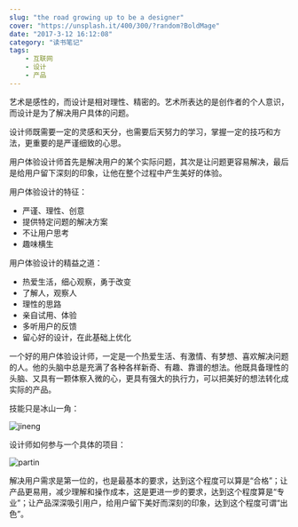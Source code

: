 ```yaml
---
slug: "the road growing up to be a designer"
cover: "https://unsplash.it/400/300/?random?BoldMage"
date: "2017-3-12 16:12:08"
category: "读书笔记"
tags:
    - 互联网
    - 设计
    - 产品
---
```

艺术是感性的，而设计是相对理性、精密的。艺术所表达的是创作者的个人意识，而设计是为了解决用户具体的问题。

设计师既需要一定的灵感和天分，也需要后天努力的学习，掌握一定的技巧和方法，更重要的是严谨细致的心思。

用户体验设计师首先是解决用户的某个实际问题，其次是让问题更容易解决，最后是给用户留下深刻的印象，让他在整个过程中产生美好的体验。

用户体验设计的特征：

- 严谨、理性、创意
- 提供特定问题的解决方案
- 不让用户思考
- 趣味横生

用户体验设计的精益之道：

- 热爱生活，细心观察，勇于改变
- 了解人，观察人
- 理性的思路
- 亲自试用、体验
- 多听用户的反馈
- 留心好的设计，在此基础上优化

一个好的用户体验设计师，一定是一个热爱生活、有激情、有梦想、喜欢解决问题的人。他的头脑中总是充满了各种各样新奇、有趣、靠谱的想法。他既具备理性的头脑、又具有一颗体察入微的心，更具有强大的执行力，可以把美好的想法转化成实际的产品。

技能只是冰山一角：

![jineng](/images/jineng.png)

设计师如何参与一个具体的项目：

![partin](/images/partin.png)

解决用户需求是第一位的，也是最基本的要求，达到这个程度可以算是“合格”；让产品更易用，减少理解和操作成本，这是更进一步的要求，达到这个程度算是“专业”；让产品深深吸引用户，给用户留下美好而深刻的印象，达到这个程度可谓“出色”。